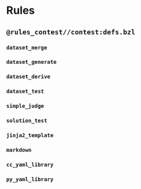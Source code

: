 # Rules

## `@rules_contest//contest:defs.bzl`

### `dataset_merge`

### `dataset_generate`

### `dataset_derive`

### `dataset_test`

### `simple_judge`

### `solution_test`

### `jinja2_template`

### `markdown`

### `cc_yaml_library`

### `py_yaml_library`

